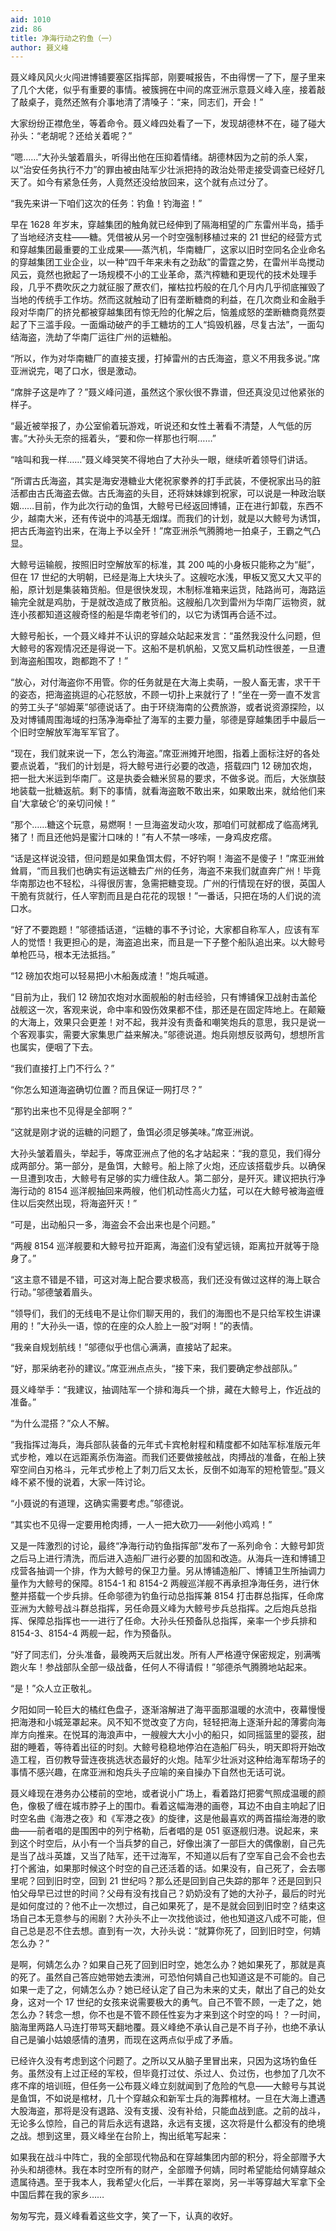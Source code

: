 ```yaml
---
aid: 1010
zid: 86
title: 净海行动之钓鱼（一）
author: 聂义峰
---
```


聂义峰风风火火闯进博铺要塞区指挥部，刚要喊报告，不由得愣一了下，屋子里来了几个大佬，似乎有重要的事情。被簇拥在中间的席亚洲示意聂义峰入座，接着敲了敲桌子，竟然还煞有介事地清了清嗓子：“来，同志们，开会！”

大家纷纷正襟危坐，等着命令。聂义峰四处看了一下，发现胡德林不在，碰了碰大孙头：“老胡呢？还给关着呢？”

“嗯……”大孙头皱着眉头，听得出他在压抑着情绪。胡德林因为之前的杀人案，以“治安任务执行不力”的罪由被由陆军少壮派把持的政治处带走接受调查已经好几天了。如今有紧急任务，人竟然还没给放回来，这个就有点过分了。

“我先来讲一下咱们这次的任务：钓鱼！钓海盗！”

早在 1628 年岁末，穿越集团的触角就已经伸到了隔海相望的广东雷州半岛，插手了当地经济支柱——糖。凭借被从另一个时空强制移植过来的 21 世纪的经营方式和穿越集团最重要的工业成果——蒸汽机，华南糖厂，这家以旧时空同名企业命名的穿越集团工业企业，以一种“四千年来未有之劲敌”的雷霆之势，在雷州半岛搅动风云，竟然也掀起了一场规模不小的工业革命，蒸汽榨糖和更现代的技术处理手段，几乎不费吹灰之力就征服了蔗农们，摧枯拉朽般的在几个月内几乎彻底摧毁了当地的传统手工作坊。然而这就触动了旧有垄断糖商的利益，在几次商业和金融手段对华南厂的挤兑都被穿越集团有惊无险的化解之后，恼羞成怒的垄断糖商竟然耍起了下三滥手段。一面煽动破产的手工糖坊的工人“捣毁机器，尽复古法”，一面勾结海盗，洗劫了华南厂运往广州的运糖船。

“所以，作为对华南糖厂的直接支援，打掉雷州的古氏海盗，意义不用我多说。”席亚洲说完，喝了口水，很是激动。

“席胖子这是咋了？”聂义峰问道，虽然这个家伙很不靠谱，但还真没见过他紧张的样子。

“最近被举报了，办公室偷着玩游戏，听说还和女性土著看不清楚，人气低的厉害。”大孙头无奈的摇着头，“要和你一样那也行啊……”

“啥叫和我一样……”聂义峰哭笑不得地白了大孙头一眼，继续听着领导们讲话。

“所谓古氏海盗，其实是海安港糖业大佬祝家豢养的打手武装，不便祝家出马的脏活都由古氏海盗去做。古氏海盗的头目，还将妹妹嫁到祝家，可以说是一种政治联姻……目前，作为此次行动的鱼饵，大鲸号已经返回博铺，正在进行卸载，东西不少，越南大米，还有传说中的鸿基无烟煤。而我们的计划，就是以大鲸号为诱饵，把古氏海盗钓出来，在海上予以全歼！”席亚洲杀气腾腾地一拍桌子，王霸之气凸显。

大鲸号运输舰，按照旧时空解放军的标准，其 200 吨的小身板只能称之为“艇”，但在 17 世纪的大明朝，已经是海上大块头了。这艘吃水浅，甲板又宽又大又平的船，原计划是集装箱货船。但是很快发现，木制标准箱来运货，陆路尚可，海路运输完全就是鸡肋，于是就改造成了散货船。这艘船几次到雷州为华南厂运物资，就连小孩都知道这艘奇怪的船是华南老爷们的，以它为诱饵再合适不过。

大鲸号船长，一个聂义峰并不认识的穿越众站起来发言：“虽然我没什么问题，但大鲸号的客观情况还是得说一下。这船不是机帆船，又宽又扁机动性很差，一旦遭到海盗船围攻，跑都跑不了！”

“放心，对付海盗你不用管。你的任务就是在大海上卖萌，一股人畜无害，求干干的姿态，把海盗挑逗的心花怒放，不顾一切扑上来就行了！”坐在一旁一直不发言的劳工头子“邬姆莱”邬德说话了。由于环绕海南的公费旅游，或者说资源探险，以及对博铺周围海域的扫荡净海牵扯了海军的主要力量，邬德是穿越集团手中最后一个旧时空解放军海军军官了。

“现在，我们就来说一下，怎么钓海盗。”席亚洲摊开地图，指着上面标注好的各处要点说着，“我们的计划是，将大鲸号进行必要的改造，搭载四门 12 磅加农炮，把一批大米运到华南厂。这是执委会糖米贸易的要求，不做多说。而后，大张旗鼓地装载一批糖返航。剩下的事情，就看海盗敢不敢出来，如果敢出来，就给他们来自‘大拿破仑’的亲切问候！”

“那个……糖这个玩意，易燃啊！一旦海盗发动火攻，那咱们可就都成了临高烤乳猪了！而且还他妈是蜜汁口味的！”有人不禁一哆嗦，一身鸡皮疙瘩。

“话是这样说没错，但问题是如果鱼饵太假，不好钓啊！海盗不是傻子！”席亚洲耸耸肩，“而且我们也确实有运送糖去广州的任务，海盗不来我们就直奔广州！毕竟华南那边也不轻松，斗得很厉害，急需把糖变现。广州的行情现在好的很，英国人干脆有货就行，任人宰割而且是白花花的现银！”一番话，只把在场的人们说的流口水。

“好了不要跑题！”邬德插话道，“运糖的事不予讨论，大家都自称军人，应该有军人的觉悟！我更担心的是，海盗追出来，而且是一下子整个船队追出来。以大鲸号单枪匹马，根本无法抵挡。”

“12 磅加农炮可以轻易把小木船轰成渣！”炮兵喊道。

“目前为止，我们 12 磅加农炮对水面舰船的射击经验，只有博铺保卫战射击盖伦战舰这一次，客观来说，命中率和毁伤效果都不佳，那还是在固定阵地上。在颠簸的大海上，效果只会更差！对不起，我并没有责备和嘲笑炮兵的意思，我只是说一个客观事实，需要大家集思广益来解决。”邬德说道。炮兵刚想反驳两句，想想所言也属实，便咽了下去。

“我们直接打上门不行么？”

“你怎么知道海盗确切位置？而且保证一网打尽？”

“那钓出来也不见得是全部啊？”

“这就是刚才说的运糖的问题了，鱼饵必须足够美味。”席亚洲说。

大孙头皱着眉头，举起手，等席亚洲点了他的名才站起来：“我的意见，我们得分成两部分。第一部分，是鱼饵，大鲸号。船上除了火炮，还应该搭载步兵。以确保一旦遭到攻击，大鲸号有足够的实力缠住敌人。第二部分，是歼灭。建议把执行净海行动的 8154 巡洋舰抽回来两艘，他们机动性高火力猛，可以在大鲸号被海盗缠住以后突然出现，将海盗歼灭！”

“可是，出动船只一多，海盗会不会出来也是个问题。”

“两艘 8154 巡洋舰要和大鲸号拉开距离，海盗们没有望远镜，距离拉开就等于隐身了。”

“这主意不错是不错，可这对海上配合要求极高，我们还没有做过这样的海上联合行动。”邬德皱着眉头。

“领导们，我们的无线电不是让你们聊天用的，我们的海图也不是只给军校生讲课用的！”大孙头一语，惊的在座的众人脸上一股“对啊！”的表情。

“我亲自规划航线！”邬德似乎也信心满满，直接站了起来。

“好，那采纳老孙的建议。”席亚洲点点头，“接下来，我们要确定参战部队。”

聂义峰举手：“我建议，抽调陆军一个排和海兵一个排，藏在大鲸号上，作近战的准备。”

“为什么混搭？”众人不解。

“我指挥过海兵，海兵部队装备的元年式卡宾枪射程和精度都不如陆军标准版元年式步枪，难以在远距离杀伤海盗。而我们还要做接舷战，肉搏战的准备，在船上狭窄空间白刃格斗，元年式步枪上了刺刀后又太长，反倒不如海军的短枪管型。”聂义峰不紧不慢的说着，大家一阵讨论。

“小聂说的有道理，这确实需要考虑。”邬德说。

“其实也不见得一定要用枪肉搏，一人一把大砍刀——剁他小鸡鸡！”

又是一阵激烈的讨论，最终“净海行动钓鱼指挥部”发布了一系列命令：大鲸号卸货之后马上进行清洗，而后进入造船厂进行必要的加固和改造。从海兵一连和博铺卫戍营各抽调一个排，作为大鲸号的保卫力量。另从博铺造船厂、博铺卫生所抽调力量作为大鲸号的保障。8154-1 和 8154-2 两艘巡洋舰不再承担净海任务，进行休整并搭载一个步兵排。任命邬德为钓鱼行动总指挥兼 8154 打击群总指挥，任命席亚洲为大鲸号战斗群总指挥，另任命聂义峰为大鲸号步兵总指挥。之后炮兵总指挥、保障总指挥也一一进行了任命。大孙头任预备队总指挥，亲率一个步兵排和 8154-3、8154-4 两舰一起，作为预备队。

“好了同志们，分头准备，最晚两天后就出发。所有人严格遵守保密规定，别满嘴跑火车！参战部队全部一级战备，任何人不得请假！”邬德杀气腾腾地站起来。

“是！”众人立正敬礼。

夕阳如同一轮巨大的橘红色盘子，逐渐溶解进了海平面那温暖的水流中，夜幕慢慢把海港和小城笼罩起来。风不知不觉改变了方向，轻轻把海上逐渐升起的薄雾向海岸方向推来。在悦耳的海浪声中，一艘艘大大小小的船只，如同摇篮里的婴孩，甜甜的睡着，等待着出征的时刻。大鲸号稳稳地停泊在造船厂码头，明天即将开始改造工程，百仞教导营连夜挑选状态最好的火炮。陆军少壮派对这种给海军帮场子的事情不感兴趣，在席亚洲和炮兵头子应喻的亲自操办下自然也无话可说。

聂义峰现在港务办公楼前的空地，或者说小广场上，看着路灯把雾气照成温暖的颜色，像极了缠在城市脖子上的围巾。看着这幅海港的画卷，耳边不由自主响起了旧时空名曲《海港之夜》和《军港之夜》的旋律，这是他最喜欢的两首描绘海港的歌曲——前者唱的是围困中的列宁格勒，后者唱的是 051 驱逐舰归港。说起来，来到这个时空后，从小有一个当兵梦的自己，好像出演了一部巨大的偶像剧，自己先是当了战斗英雄，又当了陆军，还干过海军，不知道以后有了空军自己会不会也去打个酱油，如果那时候这个时空的自己还活着的话。如果没有，自己死了，会去哪里呢？回到旧时空，回到 21 世纪吗？那么还是回到自己失踪的那年？还是回到只怕父母早已过世的时间？父母有没有找自己？奶奶没有了她的大孙子，最后的时光是如何度过的？他不止一次想过，自己如果死了，是不是就会回到旧时空？结束这场自己本无意参与的闹剧？大孙头不止一次找他谈过，他也知道这八成不可能，但自己总是忍不住去想。直到有一次，大孙头说：“就算你死了，回到旧时空，何婧怎么办？”

是啊，何婧怎么办？如果自己死了回到旧时空，她怎么办？她如果死了，那就是真的死了。虽然自己答应她带她去澳洲，可恐怕何婧自己也知道这是不可能的。自己如果一走了之，何婧怎么办？她已经认定了自己为未来的丈夫，献出了自己的处女身，这对一个 17 世纪的女孩来说需要极大的勇气。自己不管不顾，一走了之，她怎么办？转念一想，你不也是不管不顾任性妄为才来到这个时空的吗！？一时间，脑海里两路人马连打带骂天翻地覆。聂义峰绝不承认自己是不肖子孙，也绝不承认自己是骗小姑娘感情的渣男，而现在这两点似乎成了矛盾。

已经许久没有考虑到这个问题了。之所以又从脑子里冒出来，只因为这场钓鱼任务。虽然没有上过正经的军校，但毕竟打过仗、杀过人、负过伤，也参加了几次不疼不痒的培训班，但任务一公布聂义峰立刻就闻到了危险的气息——大鲸号与其说是鱼饵，不如说是棺材，几十个穿越众和新军士兵的海葬棺材。一旦在大海上遭遇大股海盗，那将是没有退路、没有支援、没有补给，只能血战到底。之前的战斗，无论多么惊险，自己的背后永远有退路，永远有支援，这次将是什么都没有的绝境之战。想到这里，聂义峰坐在台阶上，掏出纸笔写起来：

如果我在战斗中阵亡，我的全部现代物品和在穿越集团内部的积分，将全部赠予大孙头和胡德林。我在本时空所有的财产，全部赠予何婧，同时希望能给何婧穿越众遗属待遇。至于我本人，我希望火化后，一半葬在翠岗，另一半等穿越大军拿下全中国后葬在我的家乡……

匆匆写完，聂义峰看着这些文字，笑了一下，认真的收好。
